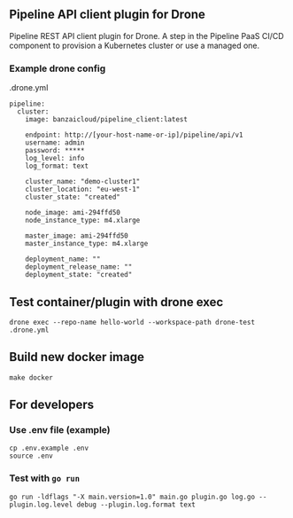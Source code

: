 
## Pipeline API client plugin for Drone

Pipeline REST API client plugin for Drone. A step in the Pipeline PaaS CI/CD component to provision a Kubernetes cluster or use a managed one.

### Example drone config

.drone.yml

    pipeline:
      cluster:
        image: banzaicloud/pipeline_client:latest

        endpoint: http://[your-host-name-or-ip]/pipeline/api/v1
        username: admin
        password: *****
        log_level: info
        log_format: text

        cluster_name: "demo-cluster1"
        cluster_location: "eu-west-1"
        cluster_state: "created"

        node_image: ami-294ffd50
        node_instance_type: m4.xlarge

        master_image: ami-294ffd50
        master_instance_type: m4.xlarge

        deployment_name: ""
        deployment_release_name: ""
        deployment_state: "created"

## Test container/plugin with drone exec

    drone exec --repo-name hello-world --workspace-path drone-test .drone.yml
    
## Build new docker image

    make docker

## For developers
### Use .env file (example)

    cp .env.example .env
    source .env

### Test with `go run`

    go run -ldflags "-X main.version=1.0" main.go plugin.go log.go --plugin.log.level debug --plugin.log.format text
